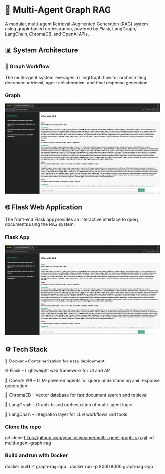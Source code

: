 
# 🚀 Multi-Agent Graph RAG
A modular, multi-agent Retrieval-Augmented Generation (RAG) system using graph-based orchestration, powered by Flask, LangGraph, LangChain, ChromaDB, and OpenAI APIs.

## 📊 System Architecture
### 🧠 Graph Workflow
The multi-agent system leverages a LangGraph flow for orchestrating document retrieval, agent collaboration, and final response generation.

### Graph

![alt text](image-1.png)


## 🌐 Flask Web Application
The front-end Flask app provides an interactive interface to query documents using the RAG system.

### Flask App

![alt text](image.png)

## ⚙️ Tech Stack
🐳 Docker – Containerization for easy deployment

🌐 Flask – Lightweight web framework for UI and API

🧠 OpenAI API – LLM-powered agents for query understanding and response generation

🧬 ChromaDB – Vector database for fast document search and retrieval

🔁 LangGraph – Graph-based orchestration of multi-agent logic

🔗 LangChain – Integration layer for LLM workflows and tools


### Clone the repo
git clone https://github.com/your-username/multi-agent-graph-rag.git
cd multi-agent-graph-rag

### Build and run with Docker
docker build -t graph-rag-app .
docker run -p 8000:8000 graph-rag-app

